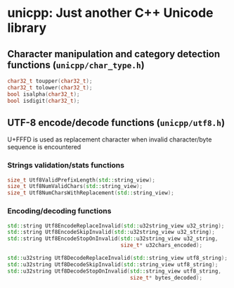 # unicpp: Just another C++ Unicode library

## Character manipulation and category detection functions (`unicpp/char_type.h`)
```cpp
char32_t toupper(char32_t);
char32_t tolower(char32_t);
bool isalpha(char32_t);
bool isdigit(char32_t);
```

## UTF-8 encode/decode functions (`unicpp/utf8.h`)
U+FFFD is used as replacement character when invalid character/byte sequence is encountered

### Strings validation/stats functions
```cpp
size_t Utf8ValidPrefixLength(std::string_view);
size_t Utf8NumValidChars(std::string_view);
size_t Utf8NumCharsWithReplacement(std::string_view);
```

### Encoding/decoding functions
```cpp
std::string Utf8EncodeReplaceInvalid(std::u32string_view u32_string);
std::string Utf8EncodeSkipInvalid(std::u32string_view u32_string);
std::string Utf8EncodeStopOnInvalid(std::u32string_view u32_string,
                                    size_t* u32chars_encoded);

std::u32string Utf8DecodeReplaceInvalid(std::string_view utf8_string);
std::u32string Utf8DecodeSkipInvalid(std::string_view utf8_string);
std::u32string Utf8DecodeStopOnInvalid(std::string_view utf8_string,
                                       size_t* bytes_decoded);
```
